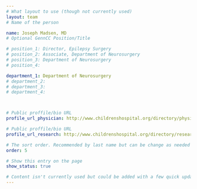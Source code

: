 ```yaml
---
# What layout to use (though not currently used)
layout: team
# Name of the person

name: Joseph Madsen, MD
# Optional GennCC Position/Title

# position_1: Director, Epilepsy Surgery
# position_2: Associate, Department of Neurosurgery
# position_3: Department of Neurosurgery
# position_4:

department_1: Department of Neurosurgery
# department_2:
# department_3:
# department_4:



# Public proffile/bio URL
profile_url_physician: http://www.childrenshospital.org/directory/physicians/m/joseph-madsen

# Public proffile/bio URL
profile_url_research: http://www.childrenshospital.org/directory/research/m/joseph-madsen

# The sort order. Recommended by last name but can be change as needed
order: 5

# Show this entry on the page
show_status: true

# Content isn't currently used but could be added with a few quick updates if needed to allow for bios
---
```

